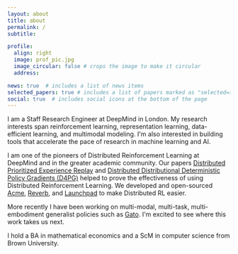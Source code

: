 ```yaml
---
layout: about
title: about
permalink: /
subtitle:

profile:
  align: right
  image: prof_pic.jpg
  image_circular: false # crops the image to make it circular
  address:

news: true  # includes a list of news items
selected_papers: true # includes a list of papers marked as "selected={true}"
social: true  # includes social icons at the bottom of the page
---
```


I am a Staff Research Engineer at DeepMind in London. My research interests span reinforcement learning, representation learning, data-efficient learning, and multimodal modeling. I'm also interested in building tools that accelerate the pace of research in machine learning and AI.

I am one of the pioneers of Distributed Reinforcement Learning at DeepMind and in the greater academic community. Our papers [Distributed Prioritized Experience Replay](https://arxiv.org/abs/1803.00933) and [Distributed Distributional Deterministic Policy Gradients (D4PG)](https://arxiv.org/abs/1804.08617) helped to prove the effectiveness of using Distributed Reinforcement Learning. We developed and open-sourced [Acme](https://github.com/deepmind/acme), [Reverb](https://github.com/deepmind/reverb), and [Launchpad](https://github.com/deepmind/launchpad) to make Distributed RL easier.

More recently I have been working on multi-modal, multi-task, multi-embodiment generalist policies such as [Gato](https://www.deepmind.com/publications/a-generalist-agent). I'm excited to see where this work takes us next.

I hold a BA in mathematical economics and a ScM in computer science from Brown University.

<!-- Put your address / P.O. box / other info right below your picture. You can also disable any these elements by editing `profile` property of the YAML header of your `_pages/about.md`. Edit `_bibliography/papers.bib` and Jekyll will render your [publications page](/al-folio/publications/) automatically. -->

<!-- Link to your social media connections, too. This theme is set up to use [Font Awesome icons](http://fortawesome.github.io/Font-Awesome/) and [Academicons](https://jpswalsh.github.io/academicons/), like the ones below. Add your Facebook, Twitter, LinkedIn, Google Scholar, or just disable all of them. -->
